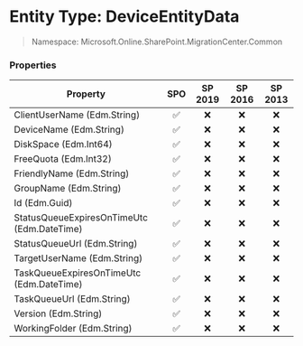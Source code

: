 # Entity Type: DeviceEntityData

> Namespace: Microsoft.Online.SharePoint.MigrationCenter.Common

### Properties

Property | SPO | SP 2019 | SP 2016 | SP 2013
----------|:---:|:-------:|:-------:|:-------:
ClientUserName (Edm.String) | ✅ | ❌ | ❌ | ❌
DeviceName (Edm.String) | ✅ | ❌ | ❌ | ❌
DiskSpace (Edm.Int64) | ✅ | ❌ | ❌ | ❌
FreeQuota (Edm.Int32) | ✅ | ❌ | ❌ | ❌
FriendlyName (Edm.String) | ✅ | ❌ | ❌ | ❌
GroupName (Edm.String) | ✅ | ❌ | ❌ | ❌
Id (Edm.Guid) | ✅ | ❌ | ❌ | ❌
StatusQueueExpiresOnTimeUtc (Edm.DateTime) | ✅ | ❌ | ❌ | ❌
StatusQueueUrl (Edm.String) | ✅ | ❌ | ❌ | ❌
TargetUserName (Edm.String) | ✅ | ❌ | ❌ | ❌
TaskQueueExpiresOnTimeUtc (Edm.DateTime) | ✅ | ❌ | ❌ | ❌
TaskQueueUrl (Edm.String) | ✅ | ❌ | ❌ | ❌
Version (Edm.String) | ✅ | ❌ | ❌ | ❌
WorkingFolder (Edm.String) | ✅ | ❌ | ❌ | ❌